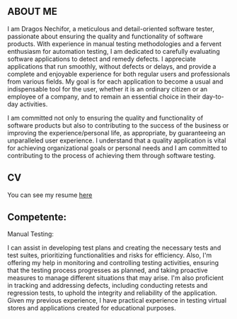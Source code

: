## ABOUT ME

I am Dragos Nechifor, a meticulous and detail-oriented software tester, passionate about ensuring the quality and functionality of software products. With experience in manual testing methodologies and a fervent enthusiasm for automation testing, I am dedicated to carefully evaluating software applications to detect and remedy defects. I appreciate applications that run smoothly, without defects or delays, and provide a complete and enjoyable experience for both regular users and professionals from various fields. My goal is for each application to become a usual and indispensable tool for the user, whether it is an ordinary citizen or an employee of a company, and to remain an essential choice in their day-to-day activities.

I am committed not only to ensuring the quality and functionality of software products but also to contributing to the success of the business or improving the experience/personal life, as appropriate, by guaranteeing an unparalleled user experience. I understand that a quality application is vital for achieving organizational goals or personal needs and I am committed to contributing to the process of achieving them through software testing.

## CV

You can see my resume [here](https://github.com/Dragosne/Portfolio/blob/main/TM-Projects/TEST%20PLAN%20PROJECT/ProjectImages/CV_Dragos_Nechifor_QA_Tester.pdf)


## Competente:

Manual Testing:

I can assist in developing test plans and creating the necessary tests and test suites, prioritizing functionalities and risks for efficiency. Also, I'm offering my help in monitoring and controlling testing activities, ensuring that the testing process progresses as planned, and taking proactive measures to manage different situations that may arise. I'm also proficient in tracking and addressing defects, including conducting retests and regression tests, to uphold the integrity and reliability of the application. 
Given my previous experience, I have practical experience in testing virtual stores and applications created for educational purposes.

